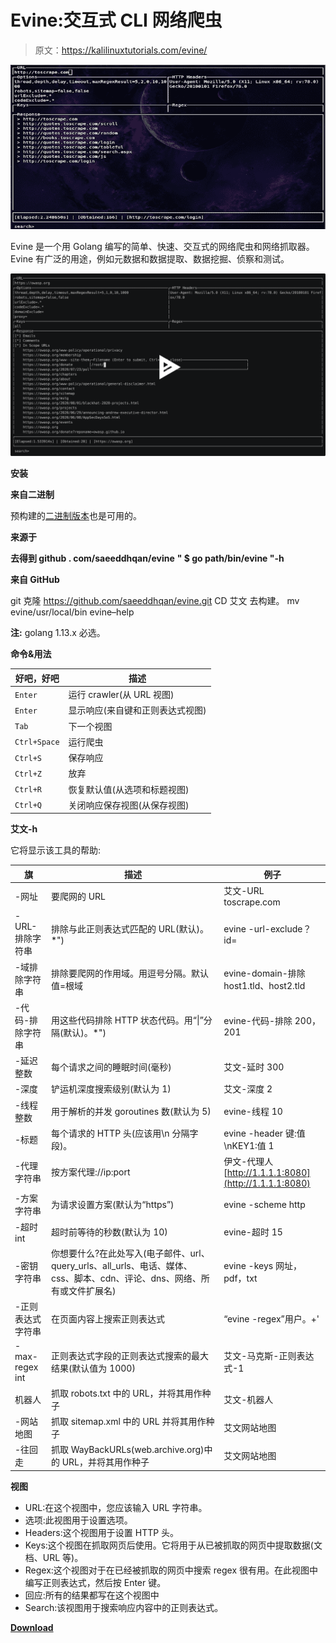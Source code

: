 # Evine:交互式 CLI 网络爬虫

> 原文：<https://kalilinuxtutorials.com/evine/>

[![Evine : Interactive CLI Web Crawler](img//c746664271077312617c2d4f61ac9057.png "Evine : Interactive CLI Web Crawler")](https://1.bp.blogspot.com/-ZQutXZoT0RI/XzqLI3cXiVI/AAAAAAAAHVs/Lkp2qHy-eloY1XVoUfFDVUiusgChnGjPwCLcBGAsYHQ/s728/evine_4_screen%25281%2529.png)

Evine 是一个用 Golang 编写的简单、快速、交互式的网络爬虫和网络抓取器。Evine 有广泛的用途，例如元数据和数据提取、数据挖掘、侦察和测试。

[![](img//50ad0cd42267dbe1974abb79eaa0bb1a.png)](https://asciinema.org/a/351624)

**安装**

**来自二进制**

预构建的[二进制版本](https://github.com/saeeddhqan/evine/releases)也是可用的。

**来源于**

**去得到 github . com/saeeddhqan/evine**
**" $ go path/bin/evine "-h**

**来自 GitHub**

git 克隆 https://github.com/saeeddhqan/evine.git
CD 艾文
去构建。
mv evine/usr/local/bin
evine–help

**注:** golang 1.13.x 必选。

**命令&用法**

| 好吧，好吧 | 描述 |
| --- | --- |
| `Enter` | 运行 crawler(从 URL 视图) |
| `Enter` | 显示响应(来自键和正则表达式视图) |
| `Tab` | 下一个视图 |
| `Ctrl+Space` | 运行爬虫 |
| `Ctrl+S` | 保存响应 |
| `Ctrl+Z` | 放弃 |
| `Ctrl+R` | 恢复默认值(从选项和标题视图) |
| `Ctrl+Q` | 关闭响应保存视图(从保存视图) |

**艾文-h**

它将显示该工具的帮助:

| 旗 | 描述 | 例子 |
| --- | --- | --- |
| -网址 | 要爬网的 URL | 艾文-URL toscrape.com |
| -URL-排除字符串 | 排除与此正则表达式匹配的 URL(默认)。*") | evine -url-exclude？id= |
| -域排除字符串 | 排除要爬网的作用域。用逗号分隔。默认值=根域 | evine-domain-排除 host1.tld、host2.tld |
| -代码-排除字符串 | 用这些代码排除 HTTP 状态代码。用“&#124;”分隔(默认)。*") | evine-代码-排除 200，201 |
| -延迟整数 | 每个请求之间的睡眠时间(毫秒) | 艾文-延时 300 |
| -深度 | 铲运机深度搜索级别(默认为 1) | 艾文-深度 2 |
| -线程整数 | 用于解析的并发 goroutines 数(默认为 5) | evine-线程 10 |
| -标题 | 每个请求的 HTTP 头(应该用\n 分隔字段)。 | evine -header 键:值\nKEY1:值 1 |
| -代理字符串 | 按方案代理://ip:port | 伊文-代理人[http://1.1.1.1:8080](http://1.1.1.1:8080) |
| -方案字符串 | 为请求设置方案(默认为“https”) | evine -scheme http |
| -超时 int | 超时前等待的秒数(默认为 10) | evine-超时 15 |
| -密钥字符串 | 你想要什么?在此处写入(电子邮件、url、query_urls、all_urls、电话、媒体、css、脚本、cdn、评论、dns、网络、所有或文件扩展名) | evine -keys 网址，pdf，txt |
| -正则表达式字符串 | 在页面内容上搜索正则表达式 | “evine -regex”用户。+' |
| -max-regex int | 正则表达式字段的正则表达式搜索的最大结果(默认值为 1000) | 艾文-马克斯-正则表达式-1 |
| 机器人 | 抓取 robots.txt 中的 URL，并将其用作种子 | 艾文-机器人 |
| -网站地图 | 抓取 sitemap.xml 中的 URL 并将其用作种子 | 艾文网站地图 |
| -往回走 | 抓取 WayBackURLs(web.archive.org)中的 URL，并将其用作种子 | 艾文网站地图 |

**视图**

*   URL:在这个视图中，您应该输入 URL 字符串。
*   选项:此视图用于设置选项。
*   Headers:这个视图用于设置 HTTP 头。
*   Keys:这个视图在抓取网页后使用。它将用于从已被抓取的网页中提取数据(文档、URL 等)。
*   Regex:这个视图对于在已经被抓取的网页中搜索 regex 很有用。在此视图中编写正则表达式，然后按 Enter 键。
*   回应:所有的结果都写在这个视图中
*   Search:该视图用于搜索响应内容中的正则表达式。

[**Download**](https://github.com/saeeddhqan/evine)